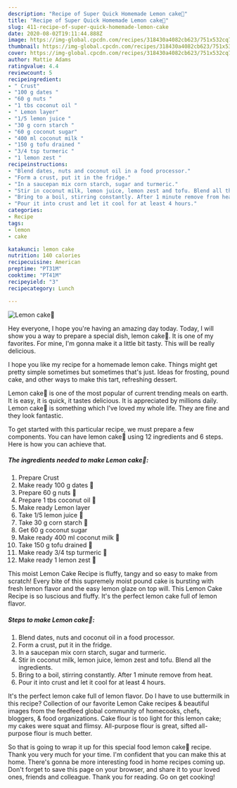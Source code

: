 ```yaml
---
description: "Recipe of Super Quick Homemade Lemon cake🍋"
title: "Recipe of Super Quick Homemade Lemon cake🍋"
slug: 411-recipe-of-super-quick-homemade-lemon-cake
date: 2020-08-02T19:11:44.888Z
image: https://img-global.cpcdn.com/recipes/318430a4082cb623/751x532cq70/lemon-cake🍋-recipe-main-photo.jpg
thumbnail: https://img-global.cpcdn.com/recipes/318430a4082cb623/751x532cq70/lemon-cake🍋-recipe-main-photo.jpg
cover: https://img-global.cpcdn.com/recipes/318430a4082cb623/751x532cq70/lemon-cake🍋-recipe-main-photo.jpg
author: Mattie Adams
ratingvalue: 4.4
reviewcount: 5
recipeingredient:
- " Crust"
- "100 g dates "
- "60 g nuts "
- "1 tbs coconut oil "
- " Lemon layer"
- "1/5 lemon juice "
- "30 g corn starch "
- "60 g coconut sugar"
- "400 ml coconut milk "
- "150 g tofu drained "
- "3/4 tsp turmeric "
- "1 lemon zest "
recipeinstructions:
- "Blend dates, nuts and coconut oil in a food processor."
- "Form a crust, put it in the fridge."
- "In a saucepan mix corn starch, sugar and turmeric."
- "Stir in coconut milk, lemon juice, lemon zest and tofu. Blend all the ingredients."
- "Bring to a boil, stirring constantly. After 1 minute remove from heat."
- "Pour it into crust and let it cool for at least 4 hours."
categories:
- Recipe
tags:
- lemon
- cake

katakunci: lemon cake 
nutrition: 140 calories
recipecuisine: American
preptime: "PT31M"
cooktime: "PT41M"
recipeyield: "3"
recipecategory: Lunch

---
```



![Lemon cake🍋](https://img-global.cpcdn.com/recipes/318430a4082cb623/751x532cq70/lemon-cake🍋-recipe-main-photo.jpg)

Hey everyone, I hope you're having an amazing day today. Today, I will show you a way to prepare a special dish, lemon cake🍋. It is one of my favorites. For mine, I'm gonna make it a little bit tasty. This will be really delicious.

I hope you like my recipe for a homemade lemon cake. Things might get pretty simple sometimes but sometimes that&#39;s just. Ideas for frosting, pound cake, and other ways to make this tart, refreshing dessert.

Lemon cake🍋 is one of the most popular of current trending meals on earth. It is easy, it is quick, it tastes delicious. It is appreciated by millions daily. Lemon cake🍋 is something which I've loved my whole life. They are fine and they look fantastic.


To get started with this particular recipe, we must prepare a few components. You can have lemon cake🍋 using 12 ingredients and 6 steps. Here is how you can achieve that.

<!--inarticleads1-->

##### The ingredients needed to make Lemon cake🍋:

1. Prepare  Crust
1. Make ready 100 g dates 🌴
1. Prepare 60 g nuts 🥜
1. Prepare 1 tbs coconut oil 🥥
1. Make ready  Lemon layer
1. Take 1/5 lemon juice 🍋
1. Take 30 g corn starch 🌽
1. Get 60 g coconut sugar
1. Make ready 400 ml coconut milk 🥛
1. Take 150 g tofu drained 🧀
1. Make ready 3/4 tsp turmeric 🔶
1. Make ready 1 lemon zest 🍋


This moist Lemon Cake Recipe is fluffy, tangy and so easy to make from scratch! Every bite of this supremely moist pound cake is bursting with fresh lemon flavor and the easy lemon glaze on top will. This Lemon Cake Recipe is so luscious and fluffy. It&#39;s the perfect lemon cake full of lemon flavor. 

<!--inarticleads2-->

##### Steps to make Lemon cake🍋:

1. Blend dates, nuts and coconut oil in a food processor.
1. Form a crust, put it in the fridge.
1. In a saucepan mix corn starch, sugar and turmeric.
1. Stir in coconut milk, lemon juice, lemon zest and tofu. Blend all the ingredients.
1. Bring to a boil, stirring constantly. After 1 minute remove from heat.
1. Pour it into crust and let it cool for at least 4 hours.


It&#39;s the perfect lemon cake full of lemon flavor. Do I have to use buttermilk in this recipe? Collection of our favorite Lemon Cake recipes &amp; beautiful images from the feedfeed global community of homecooks, chefs, bloggers, &amp; food organizations. Cake flour is too light for this lemon cake; my cakes were squat and flimsy. All-purpose flour is great, sifted all-purpose flour is much better. 

So that is going to wrap it up for this special food lemon cake🍋 recipe. Thank you very much for your time. I'm confident that you can make this at home. There's gonna be more interesting food in home recipes coming up. Don't forget to save this page on your browser, and share it to your loved ones, friends and colleague. Thank you for reading. Go on get cooking!
